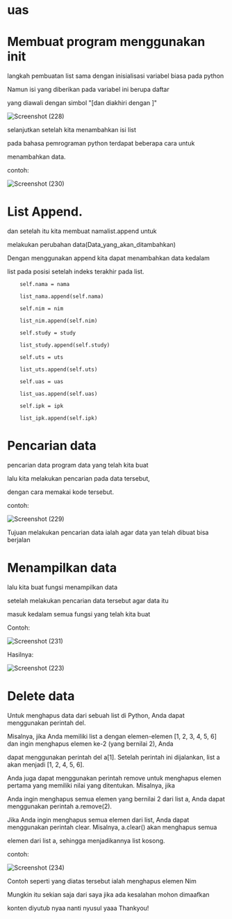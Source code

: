 # uas

# Membuat program menggunakan __init__

langkah pembuatan list sama  dengan inisialisasi variabel biasa pada python

Namun isi yang diberikan pada variabel ini berupa daftar

yang diawali dengan simbol "[dan diakhiri dengan ]"

![Screenshot (228)](https://user-images.githubusercontent.com/115479895/210265634-c5d392b7-03d3-4c67-a6b5-1005916d4dab.png)

selanjutkan setelah kita menambahkan isi list

pada bahasa pemrograman python terdapat beberapa cara untuk

menambahkan data.

contoh:

![Screenshot (230)](https://user-images.githubusercontent.com/115479895/210266229-d3be9703-2127-458f-87bb-8bc6329c7163.png)


# List Append.

dan setelah itu kita membuat namalist.append untuk

melakukan perubahan data(Data_yang_akan_ditambahkan)

Dengan menggunakan append kita dapat menambahkan data kedalam

list pada posisi setelah indeks terakhir  pada list.

        self.nama = nama

        list_nama.append(self.nama)
        
        self.nim = nim
        
        list_nim.append(self.nim)
        
        self.study = study
        
        list_study.append(self.study)
        
        self.uts = uts
        
        list_uts.append(self.uts)
        
        self.uas = uas
        
        list_uas.append(self.uas)
        
        self.ipk = ipk
        
        list_ipk.append(self.ipk)
        
 # Pencarian data
 
 pencarian data program data yang telah kita buat
 
 lalu kita melakukan pencarian pada data tersebut,
 
 dengan cara memakai kode tersebut. 
 
 contoh:
 
 ![Screenshot (229)](https://user-images.githubusercontent.com/115479895/210267210-8d0ca358-4610-4150-bc1e-0faeeaee2432.png)

Tujuan melakukan pencarian data ialah agar data yan telah dibuat bisa berjalan

# Menampilkan data

lalu kita buat fungsi menampilkan data

setelah melakukan pencarian data tersebut agar data itu

masuk kedalam semua fungsi yang telah kita buat

Contoh:

![Screenshot (231)](https://user-images.githubusercontent.com/115479895/210267828-18a4c920-f989-4cdc-a784-4afd1d39e014.png)

Hasilnya:

![Screenshot (223)](https://user-images.githubusercontent.com/115479895/210267943-f1799de0-952a-4837-a998-379074f1e91b.png)

# Delete data

Untuk menghapus data dari sebuah list di Python, Anda dapat menggunakan perintah del.

Misalnya, jika Anda memiliki list a dengan elemen-elemen [1, 2, 3, 4, 5, 6] dan ingin menghapus elemen ke-2 (yang bernilai 2), Anda

dapat menggunakan perintah del a[1]. Setelah perintah ini dijalankan, list a akan menjadi [1, 2, 4, 5, 6].

Anda juga dapat menggunakan perintah remove untuk menghapus elemen pertama yang memiliki nilai yang ditentukan. Misalnya, jika 

Anda ingin menghapus semua elemen yang bernilai 2 dari list a, Anda dapat menggunakan perintah a.remove(2).

Jika Anda ingin menghapus semua elemen dari list, Anda dapat menggunakan perintah clear. Misalnya, a.clear() akan menghapus semua 

elemen dari list a, sehingga menjadikannya list kosong.

contoh:

![Screenshot (234)](https://user-images.githubusercontent.com/115479895/210268365-040329ce-9ac6-4613-b91c-90c90e60b6bd.png)

Contoh seperti yang diatas tersebut ialah menghapus elemen Nim

Mungkin itu sekian saja dari saya jika ada kesalahan mohon dimaafkan

konten diyutub nyaa nanti nyusul yaaa Thankyou!


        
